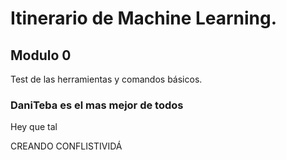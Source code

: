 # Itinerario de Machine Learning. 

## Modulo 0

Test de las herramientas y comandos básicos.

### DaniTeba es el mas mejor de todos

Hey que tal 


CREANDO CONFLISTIVIDÁ